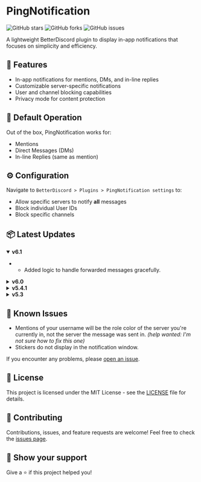# PingNotification

![GitHub stars](https://img.shields.io/github/stars/DaddyBoard/PingNotification?style=social)
![GitHub forks](https://img.shields.io/github/forks/DaddyBoard/PingNotification?style=social)
![GitHub issues](https://img.shields.io/github/issues/DaddyBoard/PingNotification)

A lightweight BetterDiscord plugin to display in-app notifications that focuses on simplicity and efficiency.

## 🚀 Features

- In-app notifications for mentions, DMs, and in-line replies
- Customizable server-specific notifications
- User and channel blocking capabilities
- Privacy mode for content protection

## 🔧 Default Operation

Out of the box, PingNotification works for:
- Mentions
- Direct Messages (DMs)
- In-line Replies (same as mention)

## ⚙️ Configuration

Navigate to `BetterDiscord > Plugins > PingNotification settings` to:
- Allow specific servers to notify **all** messages
- Block individual User IDs
- Block specific channels

## 📦 Latest Updates

<details open>
<summary><strong>v6.1</strong></summary>

- * Added logic to handle forwarded messages gracefully.
</details>

<details>
<summary><strong>v6.0</strong></summary>

- **Major change:** Moved away from ZeresPluginLibrary to use built-in BdApi.
- General code improvements and optimizations.
</details>

<details>
<summary><strong>v5.4.1</strong></summary>

- You can now swipe the notification to the left or right to close it, depending on notification location.
- Added a new setting to show nicknames instead of usernames from the server the message was sent in. *Disabled by default.*
- Added a new setting to show senders color based on their role from the server the message was sent in. *Disabled by default.*
- General code improvements and optimizations.
</details>

<details>
<summary><strong>v5.3</strong></summary>

- Enhanced settings panel for improved user experience
- Added count indicators for selected channels and guilds
- Introduced privacy mode to blur notification content until hover
  
![v5.3 Demo](https://i.imgur.com/Y69pIG0.gif)
</details>

## 🐛 Known Issues

- Mentions of your username will be the role color of the server you're currently in, not the server the message was sent in. *(help wanted: I'm not sure how to fix this one)*
- Stickers do not display in the notification window.

If you encounter any problems, please [open an issue](https://github.com/DaddyBoard/PingNotification/issues).

## 📄 License

This project is licensed under the MIT License - see the [LICENSE](LICENSE) file for details.

## 🤝 Contributing

Contributions, issues, and feature requests are welcome! Feel free to check the [issues page](https://github.com/DaddyBoard/PingNotification/issues).

## 🌟 Show your support

Give a ⭐️ if this project helped you!
